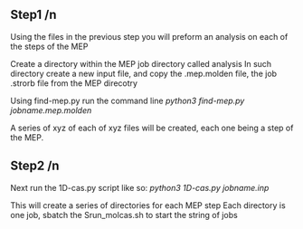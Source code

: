 ## Step1 /n
Using the files in the previous step you will preform an analysis on each of the steps of the MEP

Create a directory within the MEP job directory called analysis
In such directory create a new input file, and copy the .mep.molden file, the job .strorb file from the MEP direcotry

Using find-mep.py run the command line 
*python3 find-mep.py jobname.mep.molden*

A series of xyz of each of xyz files will be created, each one being a step of the MEP. 

## Step2 /n
Next run the 1D-cas.py script like so:
*python3 1D-cas.py jobname.inp*

This will create a series of directories for each MEP step
Each directory is one job, sbatch the Srun_molcas.sh to start the string of jobs
